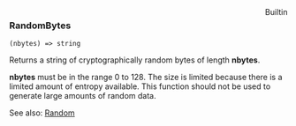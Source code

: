 <div style="float:right"><span class="builtin">Builtin</span></div>

### RandomBytes

``` suneido
(nbytes) => string
```

Returns a string of cryptographically random bytes of length **nbytes**.

**nbytes** must be in the range 0 to 128.
The size is limited because there is a limited amount of entropy available.
This function should not be used to generate large amounts of random data.

See also: [Random](<Random.md>)
